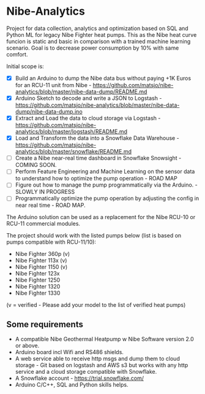 # Nibe-Analytics

Project for data collection, analytics and optimization based on SQL and Python ML for legacy Nibe Fighter heat pumps. This as the Nibe heat curve funcion is static and  basic in comparison with a trained machine learning scenario. Goal is to decrease power consumption by 10% with same comfort. 
  

Initial scope is:

- [x] Build an Arduino to dump the Nibe data bus without paying +1K Euros for an RCU-11 unit from Nibe - https://github.com/matsjo/nibe-analytics/blob/master/nibe-data-dump/README.md
- [x] Arduino Sketch to decode and write a JSON to Logstash - https://github.com/matsjo/nibe-analytics/blob/master/nibe-data-dump/nibe-data-dump.ino  
- [x] Extract and Load the data to cloud storage via Logstash - https://github.com/matsjo/nibe-analytics/blob/master/logstash/README.md
- [x] Load and Transform the data into a Snowflake Data Warehouse - https://github.com/matsjo/nibe-analytics/blob/master/snowflake/README.md 
- [ ] Create a Nibe near-real time dashboard in Snowflake Snowsight - COMING SOON.
- [ ] Perform Feature Engineering and Machine Learning on the sensor data to understand how to optimize the pump operation - ROAD MAP
- [ ] Figure out how to manage the pump programmatically via the Arduino. - SLOWLY IN PROGRESS
- [ ] Programmatically optimize the pump operation by adjusting the config in near real time - ROAD MAP. 

The Arduino solution can be used as a replacement for the Nibe RCU-10 or RCU-11 commercial modules.  

The project should work with the listed pumps below (list is based on pumps compatible with RCU-11/10):

- Nibe Fighter 360p (v) 
- Nibe Fighter 113x (v)
- Nibe Fighter 1150 (v)
- Nibe Fighter 123x
- Nibe Fighter 1250
- Nibe Fighter 1320
- Nibe Fighter 1330

(v = verified - Please add your model to the list of verified heat pumps)

## Some requirements

- A compatible Nibe Geothermal Heatpump w Nibe Software version 2.0 or above.
- Arduino board incl Wifi and RS486 shields.
- A web service able to receive http msgs and dump them to cloud storage - Git based on logstash and AWS s3 but works with any http service and a cloud storage compatible with Snowflake.
- A Snowflake account - https://trial.snowflake.com/
- Arduino C/C++, SQL and Python skills helps.


